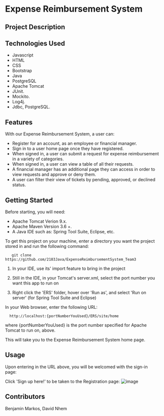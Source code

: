 # Expense Reimbursement System

## Project Description


## Technologies Used
* Javascript
* HTML
* CSS
* Bootstrap
* Java
* PostgreSQL
* Apache Tomcat
* JUnit.
* Mockito.
* Log4j.
* Jdbc, PostgreSQL.
## Features
With our Expense Reimbursement System, a user can:

* Register for an account, as an employee or financial manager.
* Sign in to a user home page once they have registered.
* When signed in, a user can submit a request for expense reimbursement in a variety of categories.
* When signed in, a user can view a table of all their requests.
* A financial manager has an additional page they can access in order to view requests and approve or deny them.
* A user can filter their view of tickets by pending, approved, or declined status.

## Getting Started

Before starting, you will need:
* Apache Tomcat Verion 9.x.
* Apache Maven Version 3.6 +.
* A Java IDE such as: Spring Tool Suite, Eclipse, etc.

To get this project on your machine, enter a directory you want the project stored in and run the following command:

       git clone https://github.com/2103Java/ExpenseReimbursementSystem_Team3 
       
1) In your IDE, use its' import feature to bring in the project

2) Still in the IDE, in your Tomcat's server.xml, select the port number you want this app to run on

3) Right click the 'ERS' folder, hover over 'Run as', and select 'Run on server'  (for Spring Tool Suite and Eclipse)

In your Web browser, enter the following URL:

      http://localhost:{portNumberYouUsed}/ERS/site/home

where {portNumberYouUsed} is the port number specified for Apache Tomcat to run on, above.

This will take you to the Expense Reimbursement System home page.


## Usage

Upon entering in the URL above,
you will be welcomed with the sign-in page:

Click 'Sign up here!' to be taken to the Registration page:
![image](https://user-images.githubusercontent.com/47725693/119021960-a8d07000-b965-11eb-8173-924e861c28ef.png)


## Contributors
Benjamin Markos, David Nhem
   
